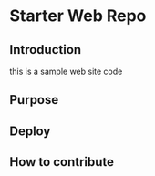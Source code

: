 # Starter Web Repo

## Introduction
this is a sample web site code

## Purpose
## Deploy

## How to contribute